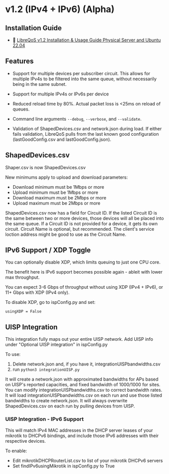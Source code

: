 # v1.2 (IPv4 + IPv6) (Alpha)

## Installation Guide
- 📄 [LibreQoS v1.2 Installation & Usage Guide Physical Server and Ubuntu 22.04](https://github.com/rchac/LibreQoS/wiki/LibreQoS-v1.2-Installation-&-Usage-Guide-Physical-Server-and-Ubuntu-22.04)

## Features

- Support for multiple devices per subscriber circuit. This allows for multiple IPv4s to be filtered into the same queue, without necessarily being in the same subnet.

- Support for multiple IPv4s or IPv6s per device

- Reduced reload time by 80%. Actual packet loss is <25ms on reload of queues.

- Command line arguments ```--debug```, ```--verbose```, and ```--validate```.

- Validation of ShapedDevices.csv and network.json during load. If either fails validation, LibreQoS pulls from the last known good configuration (lastGoodConfig.csv and lastGoodConfig.json).

## ShapedDevices.csv
Shaper.csv is now ShapedDevices.csv

New minimums apply to upload and download parameters:

* Download minimum must be 1Mbps or more
* Upload minimum must be 1Mbps or more
* Download maximum must be 2Mbps or more
* Upload maximum must be 2Mbps or more
    
ShapedDevices.csv now has a field for Circuit ID. If the listed Circuit ID is the same between two or more devices, those devices will all be placed into the same queue. If a Circuit ID is not provided for a device, it gets its own circuit. Circuit Name is optional, but recommended. The client's service loction address might be good to use as the Circuit Name.

## IPv6 Support / XDP Toggle
You can optionally disable XDP, which limits queuing to just one CPU core.

The benefit here is IPv6 support becomes possible again - ableit with lower max throughput.

You can expect 3-6 Gbps of throughput without using XDP (IPv4 + IPv6), or 11+ Gbps with XDP (IPv4 only).

To disable XDP, go to ispConfig.py and set:

```usingXDP = False```

## UISP Integration
This integration fully maps out your entire UISP network.
Add UISP info under "Optional UISP integration" in ispConfig.py

To use:
1. Delete network.json and, if you have it, integrationUISPbandwidths.csv
2. run ```python3 integrationUISP.py```

It will create a network.json with approximated bandwidths for APs based on UISP's reported capacities, and fixed bandwidth of 1000/1000 for sites.
You can modify integrationUISPbandwidths.csv to correct bandwidth rates. It will load integrationUISPbandwidths.csv on each run and use those listed bandwidths to create network.json. It will always overwrite ShapedDevices.csv on each run by pulling devices from UISP.

### UISP Integration - IPv6 Support
This will match IPv4 MAC addresses in the DHCP server leases of your mikrotik to DHCPv6 bindings, and include those IPv6 addresses with their respective devices.

To enable:
* Edit mikrotikDHCPRouterList.csv to list of your mikrotik DHCPv6 servers
* Set findIPv6usingMikrotik in ispConfig.py to True
